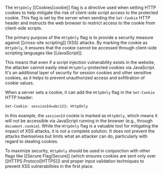 The `HttpOnly` [[Cookies|cookie]] flag is a directive used when setting HTTP cookies to help mitigate the risk of client-side script access to the protected cookie. This flag is set by the server when sending the `Set-Cookie` HTTP header and instructs the web browser to restrict access to the cookie from client-side scripts.

The primary purpose of the `HttpOnly` flag is to provide a security measure against [[cross-site scripting]] (XSS) attacks. By marking the cookie as `HttpOnly`, it ensures that the cookie cannot be accessed through client-side scripting languages like [[JavaScript]]. 

This means that even if a script injection vulnerability exists in the website, the attacker cannot easily steal `HttpOnly`-protected cookies via JavaScript. It's an additional layer of security for session cookies and other sensitive cookies, as it helps to prevent unauthorized access and exfiltration of cookie values.

When a server sets a cookie, it can add the `HttpOnly` flag in the `Set-Cookie` HTTP header:

```css
Set-Cookie: sessionId=abc123; HttpOnly
```

In this example, the `sessionId` cookie is marked as `HttpOnly`, which means it will not be accessible via JavaScript running in the browser (e.g., through `document.cookie`). While the `HttpOnly` flag is a valuable tool for mitigating the impact of XSS attacks, it is not a complete solution. It does not prevent the attacks themselves but limits what an attacker can do, particularly with regard to stealing cookies.

To maximize security, `HttpOnly` should be used in conjunction with other flags like [[Secure Flag|Secure]] (which ensures cookies are sent only over [[HTTPS Protocol|HTTPS]]) and proper input validation techniques to prevent XSS vulnerabilities in the first place.





